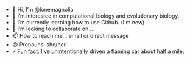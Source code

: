 - 👋 Hi, I’m @lonemagnolia
- 👀 I’m interested in computational biology and evolutionary biology.
- 🌱 I’m currently learning how to use Github. (I'm new)
- 💞️ I’m looking to collaborate on ...
- 📫 How to reach me... email or direct message
- 😄 Pronouns: she/her
- ⚡ Fun fact: I've unintentionally driven a flaming car about half a mile. 

<!---
lonemagnolia/lonemagnolia is a ✨ special ✨ repository because its `README.md` (this file) appears on your GitHub profile.
You can click the Preview link to take a look at your changes.
--->
